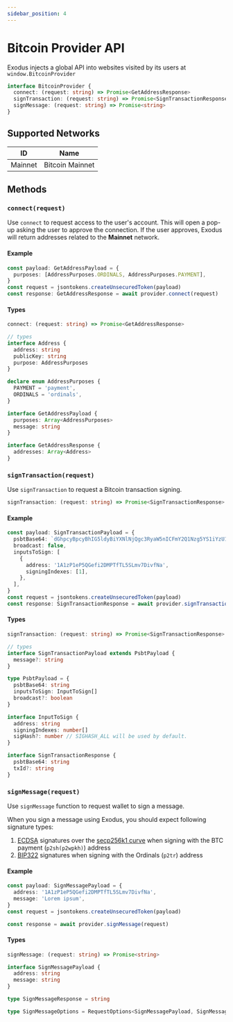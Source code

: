 ```yaml
---
sidebar_position: 4
---
```


# Bitcoin Provider API

Exodus injects a global API into websites visited by its users at
`window.BitcoinProvider`

```typescript
interface BitcoinProvider {
  connect: (request: string) => Promise<GetAddressResponse>
  signTransaction: (request: string) => Promise<SignTransactionResponse>
  signMessage: (request: string) => Promise<string>
}
```

## Supported Networks

| ID      |      Name       |
| ------- | :-------------: |
| Mainnet | Bitcoin Mainnet |

## Methods

### `connect(request)`

Use `connect` to request access to the user's account. This will open a pop-up
asking the user to approve the connection. If the user approves, Exodus will
return addresses related to the **Mainnet** network.

#### Example

```typescript
const payload: GetAddressPayload = {
  purposes: [AddressPurposes.ORDINALS, AddressPurposes.PAYMENT],
}
const request = jsontokens.createUnsecuredToken(payload)
const response: GetAddressResponse = await provider.connect(request)
```

#### Types

```typescript
connect: (request: string) => Promise<GetAddressResponse>

// types
interface Address {
  address: string
  publicKey: string
  purpose: AddressPurposes
}

declare enum AddressPurposes {
  PAYMENT = 'payment',
  ORDINALS = 'ordinals',
}

interface GetAddressPayload {
  purposes: Array<AddressPurposes>
  message: string
}

interface GetAddressResponse {
  addresses: Array<Address>
}
```

### `signTransaction(request)`

Use `signTransaction` to request a Bitcoin transaction signing.

```typescript
signTransaction: (request: string) => Promise<SignTransactionResponse>
```

#### Example

```typescript
const payload: SignTransactionPayload = {
  psbtBase64: `dGhpcyBpcyBhIG5ldyBiYXNlNjQgc3RyaW5nICFmY2Q1Nzg5YS1iYzU1LTQ2ZDgtYjg0YS05MTY5YjI5YWIwYzc=`,
  broadcast: false,
  inputsToSign: [
    {
      address: '1A1zP1eP5QGefi2DMPTfTL5SLmv7DivfNa',
      signingIndexes: [1],
    },
  ],
}
const request = jsontokens.createUnsecuredToken(payload)
const response: SignTransactionResponse = await provider.signTransaction(request)
```

#### Types

```typescript
signTransaction: (request: string) => Promise<SignTransactionResponse>

// types
interface SignTransactionPayload extends PsbtPayload {
  message?: string
}

type PsbtPayload = {
  psbtBase64: string
  inputsToSign: InputToSign[]
  broadcast?: boolean
}

interface InputToSign {
  address: string
  signingIndexes: number[]
  sigHash?: number // SIGHASH_ALL will be used by default.
}

interface SignTransactionResponse {
  psbtBase64: string
  txId?: string
}
```

### `signMessage(request)`

Use `signMessage` function to request wallet to sign a message.

When you sign a message using Exodus, you should expect following signature
types:

1. [ECDSA](https://en.wikipedia.org/wiki/Elliptic_Curve_Digital_Signature_Algorithm)
   signatures over the [secp256k1 curve](https://www.secg.org/sec2-v2.pdf) when
   signing with the BTC payment (`p2sh(p2wpkh)`) address
2. [BIP322](https://bips.xyz/322) signatures when signing with the Ordinals
   (`p2tr`) address

#### Example

```typescript
const payload: SignMessagePayload = {
  address: '1A1zP1eP5QGefi2DMPTfTL5SLmv7DivfNa',
  message: 'Lorem ipsum',
}
const request = jsontokens.createUnsecuredToken(payload)

const response = await provider.signMessage(request)
```

#### Types

```typescript
signMessage: (request: string) => Promise<string>

interface SignMessagePayload {
  address: string
  message: string
}

type SignMessageResponse = string

type SignMessageOptions = RequestOptions<SignMessagePayload, SignMessageResponse>
```

